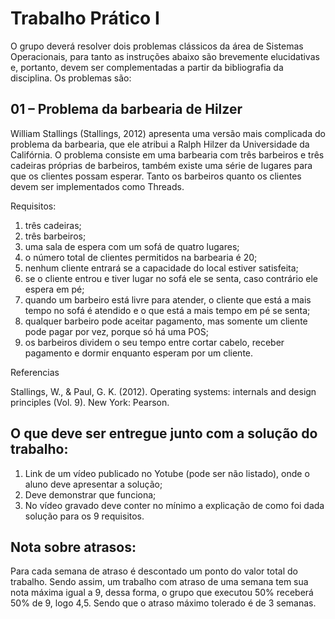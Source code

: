 # Trabalho Prático I

O grupo deverá resolver dois problemas clássicos da área de Sistemas Operacionais, para tanto as instruções abaixo são
brevemente elucidativas e, portanto, devem ser complementadas a partir da bibliografia da disciplina. Os problemas são:

## 01 – Problema da barbearia de Hilzer

William Stallings (Stallings, 2012) apresenta uma versão mais complicada do problema da barbearia, que ele atribui a
Ralph Hilzer da Universidade da Califórnia. O problema consiste em uma barbearia com três barbeiros e três cadeiras
próprias de barbeiros, também existe uma série de lugares para que os clientes possam esperar. Tanto os barbeiros quanto
os clientes devem ser implementados como Threads.

Requisitos:

1. três cadeiras;
2. três barbeiros;
3. uma sala de espera com um sofá de quatro lugares;
4. o número total de clientes permitidos na barbearia é 20;
5. nenhum cliente entrará se a capacidade do local estiver satisfeita;
6. se o cliente entrou e tiver lugar no sofá ele se senta, caso contrário ele espera
   em pé;
7. quando um barbeiro está livre para atender, o cliente que está a mais tempo no
   sofá é atendido e o que está a mais tempo em pé se senta;
8. qualquer barbeiro pode aceitar pagamento, mas somente um cliente pode pagar
   por vez, porque só há uma POS;
9. os barbeiros dividem o seu tempo entre cortar cabelo, receber pagamento e
   dormir enquanto esperam por um cliente.

Referencias

Stallings, W., & Paul, G. K. (2012). Operating systems: internals and design principles (Vol. 9). New York: Pearson.

## O que deve ser entregue junto com a solução do trabalho:

1. Link de um vídeo publicado no Yotube (pode ser não listado), onde o aluno deve
   apresentar a solução;
2. Deve demonstrar que funciona;
3. No vídeo gravado deve conter no mínimo a explicação de como foi dada solução
   para os 9 requisitos.

## Nota sobre atrasos:

Para cada semana de atraso é descontado um ponto do valor total do trabalho. Sendo assim, um trabalho com atraso de uma
semana tem sua nota máxima igual a 9, dessa forma, o grupo que executou 50% receberá 50% de 9, logo 4,5. Sendo que o
atraso máximo tolerado é de 3 semanas.
